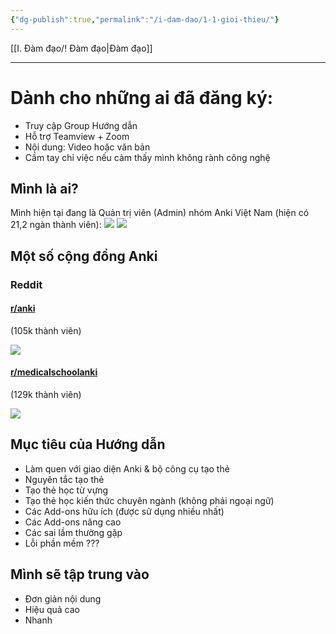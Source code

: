 ```yaml
---
{"dg-publish":true,"permalink":"/i-dam-dao/1-1-gioi-thieu/"}
---
```


[[I. Đàm đạo/! Đàm đạo\|Đàm đạo]]
___
# Dành cho những ai đã đăng ký:
- Truy cập Group Hướng dẫn
- Hỗ trợ Teamview + Zoom
- Nội dung: Video hoặc văn bản
- Cầm tay chỉ việc nếu cảm thấy mình không rành công nghệ

## Mình là ai?

Mình hiện tại đang là Quản trị viên (Admin) nhóm Anki Việt Nam (hiện có 21,2 ngàn thành viên):
![](https://i.imgur.com/0Fqt9IP.png)
![](https://i.imgur.com/buRgyor.png)


## Một số cộng đồng Anki
### Reddit
#### [r/anki](https://www.reddit.com/r/Anki/)
(105k thành viên)

![](https://i.imgur.com/DWZBDSJ.png)

#### [r/medicalschoolanki](https://www.reddit.com/r/medicalschoolanki/)
(129k thành viên)

![](https://i.imgur.com/emyastt.png)

## Mục tiêu của Hướng dẫn

- Làm quen với giao diện Anki & bộ công cụ tạo thẻ
- Nguyên tắc tạo thẻ
- Tạo thẻ học từ vựng
- Tạo thẻ học kiến thức chuyên ngành (không phải ngoại ngữ)
- Các Add-ons hữu ích (được sử dụng nhiều nhất)
- Các Add-ons nâng cao
- Các sai lầm thường gặp
- Lỗi phần mềm ???

## Mình sẽ tập trung vào

- Đơn giản nội dung
- Hiệu quả cao
- Nhanh